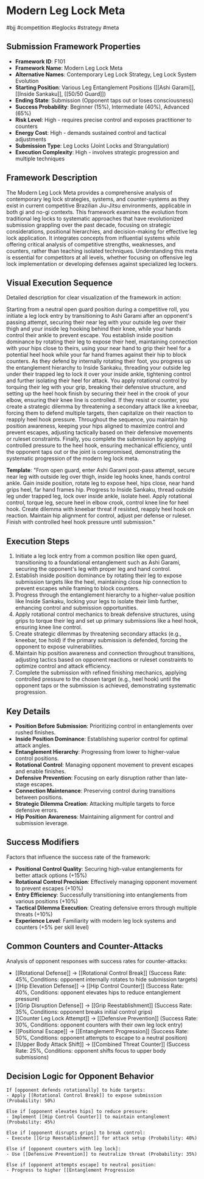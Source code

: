# Modern Leg Lock Meta
#bjj #competition #leglocks #strategy #meta

## Submission Framework Properties
- **Framework ID**: F101
- **Framework Name**: Modern Leg Lock Meta
- **Alternative Names**: Contemporary Leg Lock Strategy, Leg Lock System Evolution
- **Starting Position**: Various Leg Entanglement Positions ([[Ashi Garami]], [[Inside Sankaku]], [[50/50 Guard]])
- **Ending State**: Submission (Opponent taps out or loses consciousness)
- **Success Probability**: Beginner (15%), Intermediate (40%), Advanced (65%)
- **Risk Level**: High - requires precise control and exposes practitioner to counters
- **Energy Cost**: High - demands sustained control and tactical adjustments
- **Submission Type**: Leg Locks (Joint Locks and Strangulation)
- **Execution Complexity**: High - involves strategic progression and multiple techniques

## Framework Description
The Modern Leg Lock Meta provides a comprehensive analysis of contemporary leg lock strategies, systems, and counter-systems as they exist in current competitive Brazilian Jiu-Jitsu environments, applicable in both gi and no-gi contexts. This framework examines the evolution from traditional leg locks to systematic approaches that have revolutionized submission grappling over the past decade, focusing on strategic considerations, positional hierarchies, and decision-making for effective leg lock application. It integrates concepts from influential systems while offering critical analysis of competitive strengths, weaknesses, and counters, rather than teaching isolated techniques. Understanding this meta is essential for competitors at all levels, whether focusing on offensive leg lock implementation or developing defenses against specialized leg lockers.

## Visual Execution Sequence
Detailed description for clear visualization of the framework in action:

Starting from a neutral open guard position during a competitive roll, you initiate a leg lock entry by transitioning to Ashi Garami after an opponent's passing attempt, securing their near leg with your outside leg over their thigh and your inside leg hooking behind their knee, while your hands control their ankle to prevent escape. You establish inside position dominance by rotating their leg to expose their heel, maintaining connection with your hips close to theirs, using your near hand to grip their heel for a potential heel hook while your far hand frames against their hip to block counters. As they defend by internally rotating their foot, you progress up the entanglement hierarchy to Inside Sankaku, threading your outside leg under their trapped leg to lock it over your inside ankle, tightening control and further isolating their heel for attack. You apply rotational control by torquing their leg with your grip, breaking their defensive structure, and setting up the heel hook finish by securing their heel in the crook of your elbow, ensuring their knee line is controlled. If they resist or counter, you create a strategic dilemma by threatening a secondary attack like a kneebar, forcing them to defend multiple targets, then capitalize on their reaction to reapply heel hook pressure. Throughout the sequence, you maintain hip position awareness, keeping your hips aligned to maximize control and prevent escapes, adjusting tactically based on their defensive movements or ruleset constraints. Finally, you complete the submission by applying controlled pressure to the heel hook, ensuring mechanical efficiency, until the opponent taps out or the joint is compromised, demonstrating the systematic progression of the modern leg lock meta.

**Template**: "From open guard, enter Ashi Garami post-pass attempt, secure near leg with outside leg over thigh, inside leg hooks knee, hands control ankle. Gain inside position, rotate leg to expose heel, hips close, near hand grips heel, far hand frames hip. Progress to Inside Sankaku, thread outside leg under trapped leg, lock over inside ankle, isolate heel. Apply rotational control, torque leg, secure heel in elbow crook, control knee line for heel hook. Create dilemma with kneebar threat if resisted, reapply heel hook on reaction. Maintain hip alignment for control, adjust per defense or ruleset. Finish with controlled heel hook pressure until submission."

## Execution Steps
1. Initiate a leg lock entry from a common position like open guard, transitioning to a foundational entanglement such as Ashi Garami, securing the opponent's leg with proper leg and hand control.
2. Establish inside position dominance by rotating their leg to expose submission targets like the heel, maintaining close hip connection to prevent escapes while framing to block counters.
3. Progress through the entanglement hierarchy to a higher-value position like Inside Sankaku, locking your legs to isolate their limb further, enhancing control and submission opportunities.
4. Apply rotational control mechanics to break defensive structures, using grips to torque their leg and set up primary submissions like a heel hook, ensuring knee line control.
5. Create strategic dilemmas by threatening secondary attacks (e.g., kneebar, toe hold) if the primary submission is defended, forcing the opponent to expose vulnerabilities.
6. Maintain hip position awareness and connection throughout transitions, adjusting tactics based on opponent reactions or ruleset constraints to optimize control and attack efficiency.
7. Complete the submission with refined finishing mechanics, applying controlled pressure to the chosen target (e.g., heel hook) until the opponent taps or the submission is achieved, demonstrating systematic progression.

## Key Details
- **Position Before Submission**: Prioritizing control in entanglements over rushed finishes.
- **Inside Position Dominance**: Establishing superior control for optimal attack angles.
- **Entanglement Hierarchy**: Progressing from lower to higher-value control positions.
- **Rotational Control**: Managing opponent movement to prevent escapes and enable finishes.
- **Defensive Prevention**: Focusing on early disruption rather than late-stage escapes.
- **Connection Maintenance**: Preserving control during transitions between positions.
- **Strategic Dilemma Creation**: Attacking multiple targets to force defensive errors.
- **Hip Position Awareness**: Maintaining alignment for control and submission leverage.

## Success Modifiers
Factors that influence the success rate of the framework:
- **Positional Control Quality**: Securing high-value entanglements for better attack options (+15%)
- **Rotational Control Precision**: Effectively managing opponent movement to prevent escapes (+10%)
- **Entry Efficiency**: Successfully transitioning into entanglements from various positions (+10%)
- **Tactical Dilemma Execution**: Creating defensive errors through multiple threats (+10%)
- **Experience Level**: Familiarity with modern leg lock systems and counters (+5% per skill level)

## Common Counters and Counter-Attacks
Analysis of opponent responses with success rates for counter-attacks:
- [[Rotational Defense]] → [[Rotational Control Break]] (Success Rate: 45%, Conditions: opponent internally rotates to hide submission targets)
- [[Hip Elevation Defense]] → [[Hip Control Counter]] (Success Rate: 40%, Conditions: opponent elevates hips to reduce entanglement pressure)
- [[Grip Disruption Defense]] → [[Grip Reestablishment]] (Success Rate: 35%, Conditions: opponent breaks initial control grips)
- [[Counter Leg Lock Attempt]] → [[Defensive Prevention]] (Success Rate: 30%, Conditions: opponent counters with their own leg lock entry)
- [[Positional Escape]] → [[Entanglement Progression]] (Success Rate: 50%, Conditions: opponent attempts to escape to a neutral position)
- [[Upper Body Attack Shift]] → [[Combined Threat Counter]] (Success Rate: 25%, Conditions: opponent shifts focus to upper body submissions)

## Decision Logic for Opponent Behavior
```
If [opponent defends rotationally] to hide targets:
- Apply [[Rotational Control Break]] to expose submission (Probability: 50%)

Else if [opponent elevates hips] to reduce pressure:
- Implement [[Hip Control Counter]] to maintain entanglement (Probability: 45%)

Else if [opponent disrupts grips] to break control:
- Execute [[Grip Reestablishment]] for attack setup (Probability: 40%)

Else if [opponent counters with leg lock]:
- Use [[Defensive Prevention]] to neutralize threat (Probability: 35%)

Else if [opponent attempts escape] to neutral position:
- Progress to higher [[Entanglement Progression

